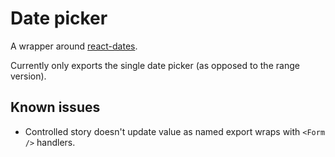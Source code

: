 # Date picker

A wrapper around [react-dates](https://github.com/airbnb/react-dates).

Currently only exports the single date picker (as opposed to the range version).

## Known issues

- Controlled story doesn't update value as named export wraps with `<Form />` handlers.

